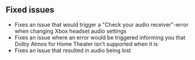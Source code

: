 ## Fixed issues
- Fixes an issue that would trigger a "Check your audio receiver"-error when changing Xbox headset audio settings
- Fixes an issue where an error would be triggered informing you that Dolby Atmos for Home Theater isn't supported when it is
- Fixes an issue that resulted in audio being lost